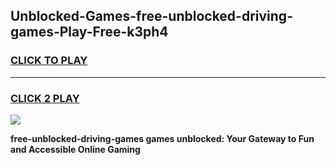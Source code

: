 
## Unblocked-Games-free-unblocked-driving-games-Play-Free-k3ph4
<h3>
<a href="https://premium76.site?title=free-unblocked-driving-games&ref=12A">CLICK TO PLAY</a></h3>
<hr>

<h3>
<a href="https://premium76.site?title=free-unblocked-driving-games&ref=12A">CLICK 2 PLAY</a>
  
</h3>

<a href="https://premium76.site?title=free-unblocked-driving-games&ref=12A"><img src="https://clearcache.store/games.png"></a>


**free-unblocked-driving-games games unblocked: Your Gateway to Fun and Accessible Online Gaming**
